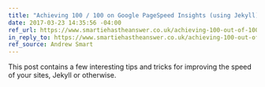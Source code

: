 ```yaml
---
title: "Achieving 100 / 100 on Google PageSpeed Insights (using Jekyll)"
date: 2017-03-23 14:35:56 -04:00
ref_url: https://www.smartiehastheanswer.co.uk/achieving-100-out-of-100-on-google-pagespeed-insights-using-jekyll.html
in_reply_to: https://www.smartiehastheanswer.co.uk/achieving-100-out-of-100-on-google-pagespeed-insights-using-jekyll.html
ref_source: Andrew Smart
---
```


This post contains a few interesting tips and tricks for improving the speed of your sites, Jekyll or otherwise.